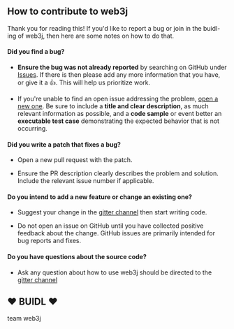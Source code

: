 ## How to contribute to web3j

Thank you for reading this! If you'd like to report a bug or join in the buidl-ing of web3j, then here are some notes on how to do that.

#### **Did you find a bug?**

* **Ensure the bug was not already reported** by searching on GitHub under [Issues](https://github.com/web3j/web3j-cli/issues). If there is then please add any more information that you have, or give it a :+1:. This will help us prioritize work.

* If you're unable to find an open issue addressing the problem, [open a new one](https://github.com/web3j/web3j-cli/issues/new). Be sure to include a **title and clear description**, as much relevant information as possible, and a **code sample** or event better an **executable test case** demonstrating the expected behavior that is not occurring. 

#### **Did you write a patch that fixes a bug?**

* Open a new pull request with the patch.

* Ensure the PR description clearly describes the problem and solution. Include the relevant issue number if applicable.

#### **Do you intend to add a new feature or change an existing one?**

* Suggest your change in the [gitter channel](https://gitter.im/web3j/web3j) then start writing code.

* Do not open an issue on GitHub until you have collected positive feedback about the change. GitHub issues are primarily intended for bug reports and fixes.

#### **Do you have questions about the source code?**

* Ask any question about how to use web3j should be directed to the [gitter channel](https://gitter.im/web3j/web3j)

## :heart: BUIDL :heart:

team web3j 
